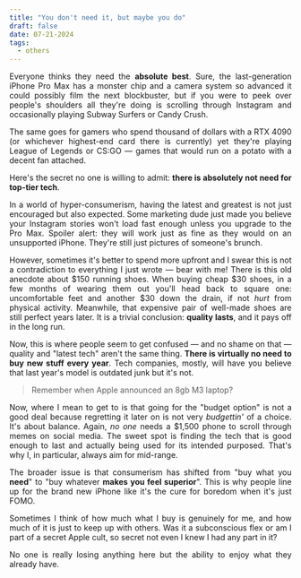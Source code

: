 ```yaml
---
title: "You don't need it, but maybe you do"
draft: false
date: 07-21-2024
tags:
  - others
---
```


<p style="text-align:justify;">Everyone thinks they need the <b>absolute best</b>. Sure, the last-generation iPhone Pro Max has a monster chip and a camera system so advanced it could possibly film the next blockbuster, but if you were to peek over people's shoulders all they're doing is scrolling through Instagram and occasionally playing Subway Surfers or Candy Crush.</p>

<p style="text-align:justify;">The same goes for gamers who spend thousand of dollars with a RTX 4090 (or whichever highest-end card there is currently) yet they're playing League of Legends or CS:GO — games that would run on a potato with a decent fan attached.</p>

<p style="text-align:justify;">Here's the secret no one is willing to admit: <b>there is absolutely not need for top-tier tech</b>.</p>

<p style="text-align:justify;">In a world of hyper-consumerism, having the latest and greatest is not just encouraged but also expected. Some marketing dude just made you believe your Instagram stories won't load fast enough unless you upgrade to the Pro Max. Spoiler alert: they will work just as fine as they would on an unsupported iPhone. They're still just pictures of someone's brunch.</p>

<p style="text-align:justify;">However, sometimes it's better to spend more upfront and I swear this is not a contradiction to everything I just wrote — bear with me! There is this old anecdote about $150 running shoes. When buying cheap $30 shoes, in a few months of wearing them out you'll head back to square one: uncomfortable feet and another $30 down the drain, if not <i>hurt</i> from physical activity. Meanwhile, that expensive pair of well-made shoes are still perfect years later. It is a trivial conclusion: <b>quality lasts</b>, and it pays off in the long run.</p>

<p style="text-align:justify;">Now, this is where people seem to get confused — and no shame on that — quality and "latest tech" aren't the same thing. <b>There is virtually no need to buy new stuff every year</b>. Tech companies, mostly, will have you believe that last year's model is outdated junk but it's not.</p>

<blockquote>Remember when Apple announced an 8gb M3 laptop?</blockquote>

<p style="text-align:justify;">Now, where I mean to get to is that going for the "budget option" is not a good deal because regretting it later on is not very <i>budgettin'</i> of a choice. It's about balance. Again, <i>no one</i> needs a $1,500 phone to scroll through memes on social media. The sweet spot is finding the tech that is good enough to last and actually being used for its intended purposed. That's why I, in particular, always aim for mid-range. </p>

<p style="text-align:justify;">The broader issue is that consumerism has shifted from "buy what you <b>need</b>" to "buy whatever <b>makes you feel superior</b>". This is why people line up for the brand new iPhone like it's the cure for boredom when it's just FOMO.</p>

<p style="text-align:justify;">Sometimes I think of how much what I buy is genuinely for me, and how much of it is just to keep up with others. Was it a subconscious flex or am I part of a secret Apple cult, so secret not even I knew I had any part in it?</p>

<p style="text-align:justify;">No one is really losing anything here but the ability to enjoy what they already have.</p>
